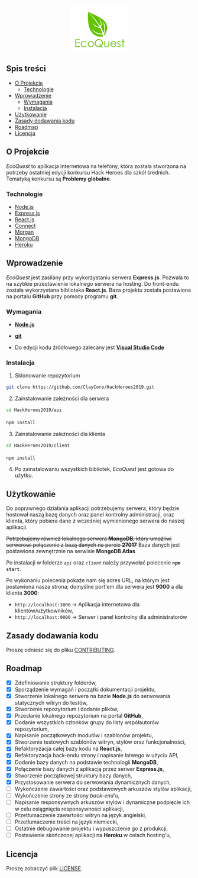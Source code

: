 <p align="center">
    <a href="https://github.com/ClayCore/HackHeroes2019">
        <img src="logo.png" alt="Logo" width="160" height="128">
    </a>
</p>

## Spis treści

* [O Projekcie](#o-projekcie)
  * [Technologie](#technologie)
* [Wprowadzenie](#wprowadzenie)
  * [Wymagania](#wymagania)
  * [Instalacja](#instalacja)
* [Użytkowanie](#uzytkowanie)
* [Zasady dodawania kodu](#contributing)
* [Roadmap](#roadmap)
* [Licencja](#licencja)


<a name="o-projekcie"></a>
## O Projekcie

*EcoQuest* to aplikacja internetowa na telefony, która została stworzona na potrzeby ostatniej edycji konkursu Hack Heroes dla szkół średnich.
Tematyką konkursu są **Problemy globalne**.

<a name="technologie"></a>
### Technologie

* [Node.js](https://nodejs.org/en/)
* [Express.js](https://expressjs.com/)
* [React.js](https://reactjs.org)
* [Connect](https://github.com/senchalabs/connect#readme)
* [Morgan](https://github.com/expressjs/morgan#readme)
* [MongoDB](https://www.mongodb.com/)
* [Heroku](https://heroku.com)

<a name="wprowadzenie"></a>
## Wprowadzenie

*EcoQuest* jest zasilany przy wykorzystaniu serwera **Express.js**. Pozwala to na szybkie przestawienie lokalnego serwera na hosting.
Do front-endu została wykorzystana biblioteka **React.js**.
Baza projektu została postawiona na portalu **GitHub** przy pomocy programu **git**.

<a name="wymagania"></a>
### Wymagania

* **[Node.js](https://nodejs.org/en/download)**

* **[git](https://gitforwindows.org/)**

* Do edycji kodu źródłowego zalecany jest **[Visual Studio Code](https://code.visualstudio.com/)**

<a name="instalacja"></a>
### Instalacja

1. Sklonowanie repozytorium

```sh
git clone https://github.com/ClayCore/HackHeroes2019.git
```

2. Zainstalowanie zależności dla serwera

```sh
cd HackHeroes2019/api

npm install
```

3. Zainstalowanie zależności dla klienta

```sh
cd HackHeroes2019/client

npm install
```

4. Po zainstalowaniu wszystkich bibliotek, *EcoQuest* jest gotowa do użytku.

<a name="uzytkowanie"></a>
## Użytkowanie

Do poprawnego działania aplikacji potrzebujemy serwera, który będzie hostował naszą bazę danych oraz panel kontrolny administracji, oraz klienta, który pobiera dane z wcześniej wymienionego serwera do naszej aplikacji.

~~Potrzebujemy również lokalnego serwera **MongoDB**, który umożliwi serwerowi połączenie z bazą danych na porcie **27017**~~
Baza danych jest postawiona zewnętrznie na serwisie **MongoDB Atlas**

Po instalacji w folderze *`api`* oraz *`client`* należy przywołać polecenie **`npm start`**.

Po wykonaniu polecenia pokaże nam się adres URL, na którym jest postawiona nasza strona; domyślne port'em dla serwera jest **9000** a dla klienta **3000**: 
 - `http://localhost:3000`  -> Aplikacja internetowa dla klientów/użytkowników,
 - `http://localhost:9000`  -> Serwer i panel kontrolny dla administratorów

<a name="contributing"></a>
## Zasady dodawania kodu

Proszę odnieść się do pliku [CONTRIBUTING](https://github.com/ClayCore/HackHeroes2019/blob/master/CONTRIBUTING).

<a name="roadmap"></a>
## Roadmap

- [x] Zdefiniowanie struktury folderów,
- [x] Sporządzenie wymagań i początki dokumentacji projektu,
- [x] Stworzenie lokalnego serwera na bazie **Node.js** do serwowania statycznych witryn do testów,
- [x] Stworzenie repozytorium i dodanie plików,
- [x] Przesłanie lokalnego repozytorium na portal **GitHub**,
- [x] Dodanie wszystkich członków grupy do listy współautorów repozytorium,
- [x] Napisanie początkowych modułów i szablonów projektu,
- [x] Stworzenie testowych szablonów witryn, stylów oraz funkcjonalności,
- [x] Refaktoryzacja całej bazy kodu na **React.js**,
- [x] Refaktoryzacja back-endu strony i napisanie łatwego w użyciu API,
- [x] Dodanie bazy danych na podstawie technologii **MongoDB**,
- [x] Połączenie bazy danych z aplikacją przez serwer **Express.js**,
- [x] Stworzenie początkowej struktury bazy danych,
- [x] Przystosowanie serwera do serwowania dynamicznych danych,
- [ ] Wykończenie zawartości oraz podstawowych arkuszów stylów aplikacji,
- [ ] Wykończenie strony ze strony *back-end'u*,
- [ ] Napisanie responsywnych arkuszów stylów i dynamiczne podpięcie ich w celu osiągnięcia responsywności aplikacji,
- [ ] Przetłumaczenie zawartości witryn na język angielski,
- [ ] Przetłumaczenie treści na język niemiecki,
- [ ] Ostatnie debugowanie projektu i wypuszczenie go z produkcji,
- [ ] Postawienie skończonej aplikacji na **Heroku** w celach hosting'u,

<a name="licencja"></a>
## Licencja

Proszę zobaczyć plik [LICENSE](https://github.com/ClayCore/HackHeroes2019/blob/master/LICENSE).